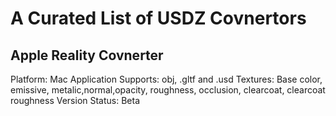 # A Curated List of USDZ Covnertors


## Apple Reality Covnerter 
Platform: Mac Application
Supports: obj, .gltf and .usd
Textures: Base color, emissive, metalic,normal,opacity, roughness, occlusion, clearcoat, clearcoat roughness
Version Status: Beta


